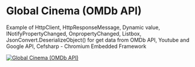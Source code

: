 #  Global Cinema (OMDb API) 


Example of HttpClient, HttpResponseMessage, Dynamic value, INotifyPropertyChanged, OnpropertyChanged, Listbox, JsonConvert.DeserializeObject() for get data from OMDb API, Youtube and Google API, Cefsharp - Chromium Embedded Framework 



 [![Global Cinema (OMDb API)](https://img.youtube.com/vi/xvNWT8KkKfY/0.jpg)](http://www.youtube.com/watch?v=xvNWT8KkKfY)
